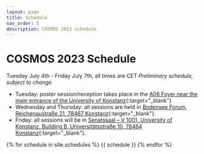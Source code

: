 ```yaml
---
layout: page
title: Schedule
nav_order: 5
description: COSMOS 2023 schedule.
---
```


# COSMOS 2023 Schedule
Tuesday July 4th - Friday July 7th, all times are CET
*Preliminary schedule, subject to change*


- Tuesday: poster session/reception takes place in the [A06 Foyer near the main entrance of the University of Konstanz](https://www.uni-konstanz.de/en/university/about-the-university-of-konstanz/travel-and-campus-map/){:target="_blank"}
- Wednesday and Thursday: all sessions are held in [Bodensee Forum, Reichenaustraße 21, 78467 Konstanz](https://goo.gl/maps/g6SKWBJgQB63P3C97){:target="_blank"}. 
- Friday: all sessions will be in [Senatssaal – V 1001, University of Konstanz, Building B, Universitätsstraße 10, 78464 Konstanz](https://goo.gl/maps/SBiC3WTC9KpPb3cg7){:target="_blank"}. 

<!-- [Add the schedule via this Google calendar link](https://calendar.google.com/calendar/u/4?cid=Y29zbW9zLmtvbnN0YW56QGdtYWlsLmNvbQ){:target="_blank"}

 -->
{% for schedule in site.schedules %}
{{ schedule }}
{% endfor %}
